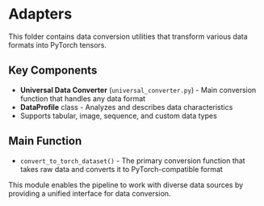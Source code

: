 # Adapters

This folder contains data conversion utilities that transform various data formats into PyTorch tensors.

## Key Components

- **Universal Data Converter** (`universal_converter.py`) - Main conversion function that handles any data format
- **DataProfile** class - Analyzes and describes data characteristics
- Supports tabular, image, sequence, and custom data types

## Main Function

- `convert_to_torch_dataset()` - The primary conversion function that takes raw data and converts it to PyTorch-compatible format

This module enables the pipeline to work with diverse data sources by providing a unified interface for data conversion.